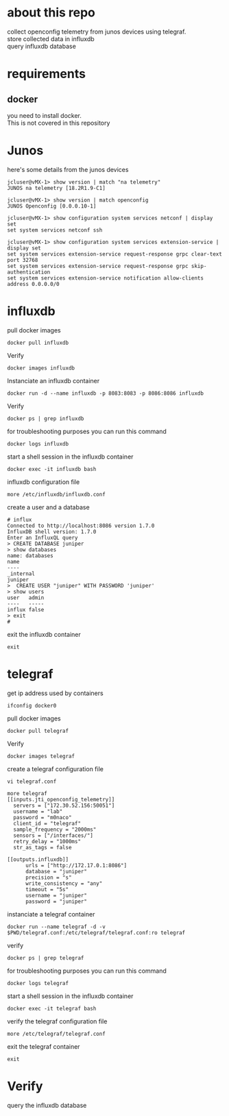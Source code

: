 # about this repo

collect openconfig telemetry from junos devices using telegraf.  
store collected data in influxdb  
query influxdb database  

# requirements 

## docker

you need to install docker.  
This is not covered in this repository

# Junos 

here's some details from the junos devices   
```
jcluser@vMX-1> show version | match "na telemetry"
JUNOS na telemetry [18.2R1.9-C1]
```
```
jcluser@vMX-1> show version | match openconfig
JUNOS Openconfig [0.0.0.10-1]
```
```
jcluser@vMX-1> show configuration system services netconf | display set
set system services netconf ssh
```
```
jcluser@vMX-1> show configuration system services extension-service | display set
set system services extension-service request-response grpc clear-text port 32768
set system services extension-service request-response grpc skip-authentication
set system services extension-service notification allow-clients address 0.0.0.0/0
```

# influxdb

pull docker images 
```
docker pull influxdb
```
Verify
```
docker images influxdb
```
Instanciate an influxdb container
```
docker run -d --name influxdb -p 8083:8083 -p 8086:8086 influxdb
```
Verify
```
docker ps | grep influxdb
```
for troubleshooting purposes you can run this command
```
docker logs influxdb
```
start a shell session in the influxdb container
```
docker exec -it influxdb bash
```
influxdb configuration file
```
more /etc/influxdb/influxdb.conf
```
create a user and a database
```
# influx
Connected to http://localhost:8086 version 1.7.0
InfluxDB shell version: 1.7.0
Enter an InfluxQL query
> CREATE DATABASE juniper
> show databases
name: databases
name
----
_internal
juniper
>  CREATE USER "juniper" WITH PASSWORD 'juniper'
> show users
user   admin
----   -----
influx false
> exit
# 
```
exit the influxdb container
```
exit
```

# telegraf

get ip address used by containers
```
ifconfig docker0
```

pull docker images 
```
docker pull telegraf
```
Verify
```
docker images telegraf
```

create a telegraf configuration file
```
vi telegraf.conf
```
```
more telegraf
[[inputs.jti_openconfig_telemetry]]
  servers = ["172.30.52.156:50051"]
  username = "lab"
  password = "m0naco"
  client_id = "telegraf"
  sample_frequency = "2000ms"
  sensors = ["/interfaces/"]
  retry_delay = "1000ms"
  str_as_tags = false

[[outputs.influxdb]]
      urls = ["http://172.17.0.1:8086"]
      database = "juniper"
      precision = "s"
      write_consistency = "any"
      timeout = "5s"
      username = "juniper"
      password = "juniper"
```
instanciate a telegraf container
```
docker run --name telegraf -d -v $PWD/telegraf.conf:/etc/telegraf/telegraf.conf:ro telegraf
```
verify
```
docker ps | grep telegraf
```
for troubleshooting purposes you can run this command
```
docker logs telegraf
```
start a shell session in the influxdb container
```
docker exec -it telegraf bash
```
verify the telegraf configuration file
```
more /etc/telegraf/telegraf.conf
```
exit the telegraf container
```
exit
```
# Verify

query the influxdb database
```
```


